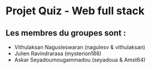 # Projet Quiz - Web full stack 

## Les membres du groupes sont : 
-  Vithulaksan Nagusleswaran (nagulesv & vithulaksan)
-  Julien Ravindrarasa (mysterion186)
-  Askar Seyadoumougammadou (seyadoua & Amst64)